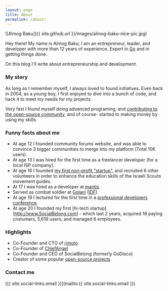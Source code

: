 ```yaml
---
layout: page
title: About
permalink: /about/
---
```


![Almog Baku]({{ site.github.url }}/images/almog-baku-nice-pic.jpg)

Hey there!
My name is Almog Baku; I am an entrepreneur, leader, and developer with more than 12 years of experience. Expert in
[Go](https://www.golang.org) and in getting things done.

On this blog I'll write about entrepreneurship and development.

### My story

As long as I remember myself, I always loved to found initiatives. Even back in 2004, as a young boy, I first enjoyed to
dive into a bunch of code, and hack it to meet my needs for my projects.

Very fast I found myself doing advanced programing, and [contributing to the open-source community](http://github.com/AlmogBaku),
and of course- started to making money by using my skills.

### Funny facts about me
 - At age 12 I founded community forums website, and was able to convince 3 bigger communities to merge into my platform
 (Total 10K users).
 - At age 13 I was hired for the first time as a freelancer developer (for a local ISP company).
 - At age 16 I founded [my first non-profit "startup"](http://www.zofim.org.il/magazin_item.asp?item_id=114306200464&troop_id=&past=archive),
 and recruited 6 other volunteers in order to enhance the education skills of the Israeli Scouts movement guides.
 - At 17 I was hired as a developer at [mantis](http://www.mantis.co.il).
 - Served as combat soldier at [Golani](http://en.wikipedia.org/wiki/Golani_Brigade) ([IDF](http://www.idf.il/English/)).
 - At age 19 I lectured for the first time in a [professional developers conference](http://www.slideshare.net/AlmogBaku/drupal-javascript-14718275).
 - At age 20 I founded my first [hi-tech startup](http://www.SocialBelong.com] - which last 2 years, acquired 18 paying
 costumers, 5,618 users, and managed 6 employees.

### Highlights

 - Co-Founder and CTO of [rimoto](http://www.rimoto.net)
 - Co-Founder of [ChiefAngel](http://www.ChiefAngel.com)
 - Co-Founder and CEO of SocialBelong (formerly GoDisco)
 - Creator of some popular [open-source projects](http://github.com/AlmogBaku)

### Contact me

[{{ site.social-links.email }}](mailto:{{ site.social-links.email }})
